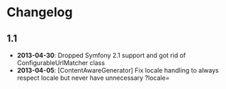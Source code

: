 Changelog
=========

1.1
---

* **2013-04-30**: Dropped Symfony 2.1 support and got rid of ConfigurableUrlMatcher class
* **2013-04-05**: [ContentAwareGenerator] Fix locale handling to always respect locale but never have unnecessary ?locale=

